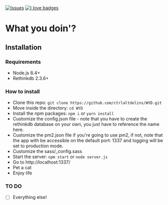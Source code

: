[![Issues](https://img.shields.io/github/issues/ctrlaltdelins/WYD.svg?style=flat-square)](https://github.com/ctrlaltdelins/WYD/issues)
[![I love badges](https://img.shields.io/badge/I%20love-badges-FF00FF.svg?style=flat-square)](https://shields.io)

# What you doin'?

## Installation

### Requirements
* Node.js 8.4+
* Rethinkdb 2.3.6+

### How to install
* Clone this repo: ```git clone https://github.com/ctrlaltdelins/WYD.git```
* Move inside the directory: ```cd WYD```
* Install the npm packages: ```npm i``` or ```yarn install```
* Customize the config.json file - note that you have to create the rethinkdb database on your own, you just have to reference the name here.
* Customize the pm2.json file if you're going to use pm2, if not, note that the app with be accessible on the default port: 1337 and logging will be set to production mode.
* Customize the sass/_config.sass
* Start the server: ```npm start``` or ```node server.js```
* Go to http://localhost:1337/
* Pet a cat
* Enjoy life

### TO DO
* [ ] Everything else!